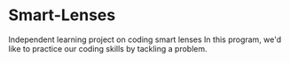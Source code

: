 # Smart-Lenses
Independent learning project on coding smart lenses
In this program, we'd like to practice our coding skills by tackling a problem. 

